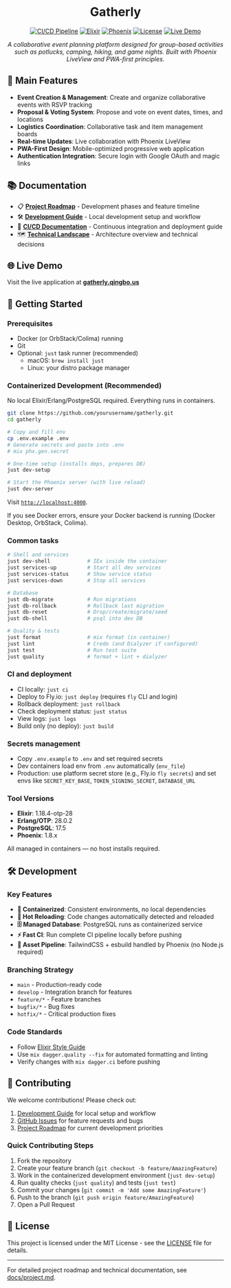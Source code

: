 <div align="center">
  <h1>Gatherly</h1>

  [![CI/CD Pipeline](https://github.com/ripple0328/gatherly/actions/workflows/ci.yml/badge.svg)](https://github.com/ripple0328/gatherly/actions/workflows/ci.yml)
  [![Elixir](https://img.shields.io/badge/elixir-1.18.4-purple.svg)](https://elixir-lang.org)
  [![Phoenix](https://img.shields.io/badge/phoenix-1.8-orange.svg)](https://phoenixframework.org)
  [![License](https://img.shields.io/badge/license-MIT-blue.svg)](LICENSE)
  [![Live Demo](https://img.shields.io/badge/demo-gatherly.qingbo.us-green.svg)](https://gatherly.qingbo.us)

  <p><em>A collaborative event planning platform designed for group-based activities such as potlucks, camping, hiking, and game nights. Built with Phoenix LiveView and PWA-first principles.</em></p>
</div>

## 🌟 Main Features

- **Event Creation & Management**: Create and organize collaborative events with RSVP tracking
- **Proposal & Voting System**: Propose and vote on event dates, times, and locations
- **Logistics Coordination**: Collaborative task and item management boards
- **Real-time Updates**: Live collaboration with Phoenix LiveView
- **PWA-First Design**: Mobile-optimized progressive web application
- **Authentication Integration**: Secure login with Google OAuth and magic links

## 📚 Documentation

- 📋 **[Project Roadmap](./docs/Project.md)** - Development phases and feature timeline
- 🛠️ **[Development Guide](./docs/Development.md)** - Local development setup and workflow
- 🔄 **[CI/CD Documentation](./docs/CICD.md)** - Continuous integration and deployment guide
- 🗺️ **[Technical Landscape](./docs/Landscape.md)** - Architecture overview and technical decisions

## 🌐 Live Demo

Visit the live application at **[gatherly.qingbo.us](https://gatherly.qingbo.us)**

## 🚀 Getting Started

### Prerequisites
- Docker (or OrbStack/Colima) running
- Git
- Optional: `just` task runner (recommended)
  - macOS: `brew install just`
  - Linux: your distro package manager

### Containerized Development (Recommended)

No local Elixir/Erlang/PostgreSQL required. Everything runs in containers.

```bash
git clone https://github.com/yourusername/gatherly.git
cd gatherly

# Copy and fill env
cp .env.example .env
# Generate secrets and paste into .env
# mix phx.gen.secret

# One-time setup (installs deps, prepares DB)
just dev-setup

# Start the Phoenix server (with live reload)
just dev-server
```

Visit [`http://localhost:4000`](http://localhost:4000).

If you see Docker errors, ensure your Docker backend is running (Docker Desktop, OrbStack, Colima).

### Common tasks

```bash
# Shell and services
just dev-shell            # IEx inside the container
just services-up          # Start all dev services
just services-status      # Show service status
just services-down        # Stop all services

# Database
just db-migrate           # Run migrations
just db-rollback          # Rollback last migration
just db-reset             # Drop/create/migrate/seed
just db-shell             # psql into dev DB

# Quality & tests
just format               # mix format (in container)
just lint                 # Credo (and Dialyzer if configured)
just test                 # Run test suite
just quality              # format + lint + dialyzer
```

### CI and deployment

- CI locally: `just ci`
- Deploy to Fly.io: `just deploy` (requires `fly` CLI and login)
- Rollback deployment: `just rollback`
- Check deployment status: `just status`
- View logs: `just logs`
- Build only (no deploy): `just build`

### Secrets management
- Copy `.env.example` to `.env` and set required secrets
- Dev containers load env from `.env` automatically (`env_file`)
- Production: use platform secret store (e.g., Fly.io `fly secrets`) and set envs like `SECRET_KEY_BASE`, `TOKEN_SIGNING_SECRET`, `DATABASE_URL`

### Tool Versions

- **Elixir**: 1.18.4-otp-28
- **Erlang/OTP**: 28.0.2
- **PostgreSQL**: 17.5
- **Phoenix**: 1.8.x

All managed in containers — no host installs required.

## 🛠 Development

### Key Features
- **🐳 Containerized**: Consistent environments, no local dependencies
- **🔄 Hot Reloading**: Code changes automatically detected and reloaded
- **🗄️ Managed Database**: PostgreSQL runs as containerized service
- **⚡ Fast CI**: Run complete CI pipeline locally before pushing
- **🔧 Asset Pipeline**: TailwindCSS + esbuild handled by Phoenix (no Node.js required)

### Branching Strategy
- `main` - Production-ready code
- `develop` - Integration branch for features
- `feature/*` - Feature branches
- `bugfix/*` - Bug fixes
- `hotfix/*` - Critical production fixes

### Code Standards
- Follow [Elixir Style Guide](https://github.com/christopheradams/elixir_style_guide)
- Use `mix dagger.quality --fix` for automated formatting and linting
- Verify changes with `mix dagger.ci` before pushing

## 🤝 Contributing

We welcome contributions! Please check out:
1. [Development Guide](./docs/Development.md) for local setup and workflow
2. [GitHub Issues](https://github.com/ripple0328/gatherly/issues) for feature requests and bugs
3. [Project Roadmap](./docs/Project.md) for current development priorities

### Quick Contributing Steps
1. Fork the repository
2. Create your feature branch (`git checkout -b feature/AmazingFeature`)
3. Work in the containerized development environment (`just dev-setup`)
4. Run quality checks (`just quality`) and tests (`just test`)
5. Commit your changes (`git commit -m 'Add some AmazingFeature'`)
6. Push to the branch (`git push origin feature/AmazingFeature`)
7. Open a Pull Request

## 📝 License

This project is licensed under the MIT License - see the [LICENSE](LICENSE) file for details.

---

For detailed project roadmap and technical documentation, see [docs/project.md](docs/project.md).
